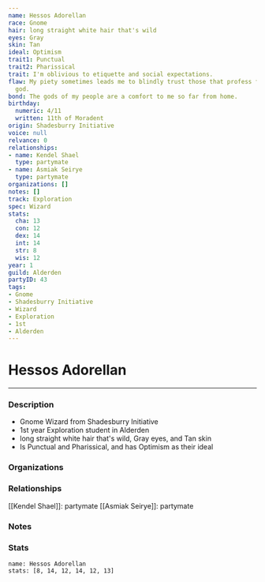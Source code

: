 ```yaml
---
name: Hessos Adorellan
race: Gnome
hair: long straight white hair that's wild
eyes: Gray
skin: Tan
ideal: Optimism
trait1: Punctual
trait2: Pharissical
trait: I'm oblivious to etiquette and social expectations.
flaw: My piety sometimes leads me to blindly trust those that profess faith in my
  god.
bond: The gods of my people are a comfort to me so far from home.
birthday:
  numeric: 4/11
  written: 11th of Moradent
origin: Shadesburry Initiative
voice: null
relvance: 0
relationships:
- name: Kendel Shael
  type: partymate
- name: Asmiak Seirye
  type: partymate
organizations: []
notes: []
track: Exploration
spec: Wizard
stats:
  cha: 13
  con: 12
  dex: 14
  int: 14
  str: 8
  wis: 12
year: 1
guild: Alderden
partyID: 43
tags:
- Gnome
- Shadesburry Initiative
- Wizard
- Exploration
- 1st
- Alderden
---
```

# Hessos Adorellan
---
### Description
- Gnome Wizard from Shadesburry Initiative
- 1st year Exploration student in Alderden
- long straight white hair that's wild, Gray eyes, and Tan skin
- Is Punctual and Pharissical, and has Optimism as their ideal

### Organizations

### Relationships
[[Kendel Shael]]: partymate
[[Asmiak Seirye]]: partymate

### Notes

### Stats
```statblock
name: Hessos Adorellan
stats: [8, 14, 12, 14, 12, 13]
```